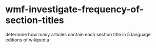 # wmf-investigate-frequency-of-section-titles
determine how many articles contain each section title in 5 language editions of wikipedia
